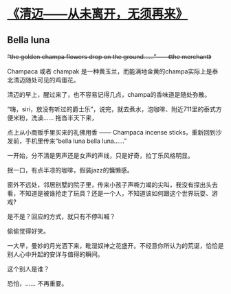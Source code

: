# [《清迈——从未离开，无须再来》](https://github.com/raffello/raffello.github.io)

## Bella luna

~~“the golden champa flowers drop on the ground……”——《the merchant》~~

Champaca 或者 champak 是一种黄玉兰，而能满地金黄的champa实际上是泰
北清迈随处可见的鸡蛋花。

清迈的早上，醒过来了，也不容易记得几点，champa的香味道是随处弥散。

“嗨，siri，放没有听过的爵士乐”，说完，就去煮水，泡咖啡、附近711里的泰式方便米粉，洗澡……  拖沓半天下来，

点上从小商贩手里买来的礼佛用香 —— Champaca incense sticks，重新回到沙发前，手机里传来“bella luna bella luna……”

一开始，分不清是男声还是女声的声线，只是好奇，拉丁乐风格明显。

抿一口，有点半凉的咖啡，假装jazz的慵懒感。

窗外不远处，邻居别墅的院子里，传来小孩子声嘶力竭的尖叫，我没有探出头去看，不知道是被谁抢走了玩具？还是一个人，不知道该如何跟这个世界玩耍、游戏?

是不是？回应的方式，就只有不停叫喊？

偷偷觉得好笑。

一大早，曼妙的月光洒下来，毗湿奴神之花盛开。不经意你所认为的荒诞，恰恰是别人心中升起的安详与值得的瞬间。

这个别人是谁？

恐怕，…… 不再重要。
